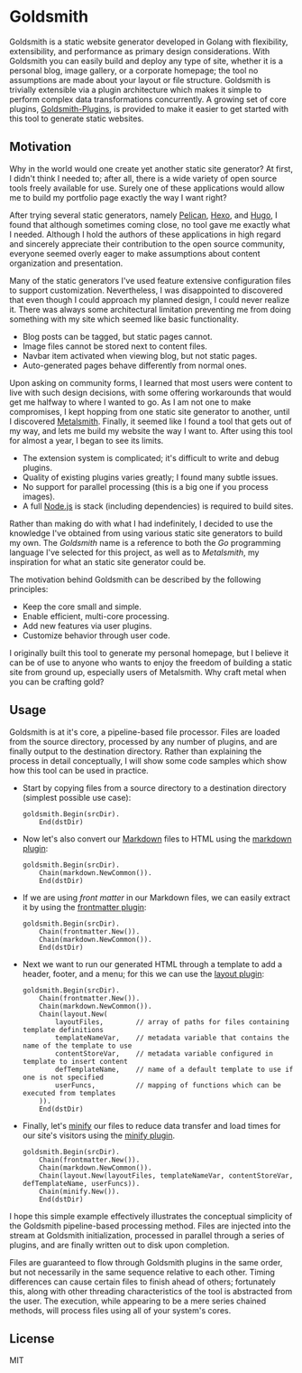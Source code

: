 # Goldsmith #

Goldsmith is a static website generator developed in Golang with flexibility, extensibility, and performance as primary
design considerations. With Goldsmith you can easily build and deploy any type of site, whether it is a personal blog,
image gallery, or a corporate homepage; the tool no assumptions are made about your layout or file structure. Goldsmith
is trivially extensible via a plugin architecture which makes it simple to perform complex data transformations
concurrently. A growing set of core plugins, [Goldsmith-Plugins](../goldsmith-plugins/), is provided to make it easier
to get started with this tool to generate static websites.

## Motivation ##

Why in the world would one create yet another static site generator? At first, I didn't think I needed to; after all,
there is a wide variety of open source tools freely available for use. Surely one of these applications would allow me
to build my portfolio page exactly the way I want right?

After trying several static generators, namely [Pelican](http://blog.getpelican.com/), [Hexo](https://hexo.io/), and
[Hugo](https://gohugo.io/), I found that although sometimes coming close, no tool gave me exactly what I needed.
Although I hold the authors of these applications in high regard and sincerely appreciate their contribution to the open
source community, everyone seemed overly eager to make assumptions about content organization and presentation.

Many of the static generators I've used feature extensive configuration files to support customization. Nevertheless, I
was disappointed to discovered that even though I could approach my planned design, I could never realize it. There was
always some architectural limitation preventing me from doing something with my site which seemed like basic
functionality.

*   Blog posts can be tagged, but static pages cannot.
*   Image files cannot be stored next to content files.
*   Navbar item activated when viewing blog, but not static pages.
*   Auto-generated pages behave differently from normal ones.

Upon asking on community forms, I learned that most users were content to live with such design decisions, with some
offering workarounds that would get me halfway to where I wanted to go. As I am not one to make compromises, I kept
hopping from one static site generator to another, until I discovered [Metalsmith](http://www.metalsmith.io/). Finally,
it seemed like I found a tool that gets out of my way, and lets me build my website the way I want to. After using this
tool for almost a year, I began to see its limits.

*   The extension system is complicated; it's difficult to write and debug plugins.
*   Quality of existing plugins varies greatly; I found many subtle issues.
*   No support for parallel processing (this is a big one if you process images).
*   A full [Node.js](https://nodejs.org/) is stack (including dependencies) is required to build sites.

Rather than making do with what I had indefinitely, I decided to use the knowledge I've obtained from using various
static site generators to build my own. The *Goldsmith* name is a reference to both the *Go* programming language I've
selected for this project, as well as to *Metalsmith*, my inspiration for what an static site generator could be.

The motivation behind Goldsmith can be described by the following principles:

*   Keep the core small and simple.
*   Enable efficient, multi-core processing.
*   Add new features via user plugins.
*   Customize behavior through user code.

I originally built this tool to generate my personal homepage, but I believe it can be of use to anyone who wants to
enjoy the freedom of building a static site from ground up, especially users of Metalsmith. Why craft metal when you can
be crafting gold?

## Usage ##

Goldsmith is at it's core, a pipeline-based file processor. Files are loaded from the source directory, processed by any
number of plugins, and are finally output to the destination directory. Rather than explaining the process in detail
conceptually, I will show some code samples which show how this tool can be used in practice.

*   Start by copying files from a source directory to a destination directory (simplest possible use case):
    ```
    goldsmith.Begin(srcDir).
        End(dstDir)
    ```

*   Now let's also convert our [Markdown](https://daringfireball.net/projects/markdown/) files to HTML using the
    [markdown plugin](../goldsmith-plugins/markdown):
    ```
    goldsmith.Begin(srcDir).
        Chain(markdown.NewCommon()).
        End(dstDir)
    ```

*   If we are using *front matter* in our Markdown files, we can easily extract it by using the
    [frontmatter plugin](../goldsmith-plugins/frontmatter):
    ```
    goldsmith.Begin(srcDir).
		Chain(frontmatter.New()).
        Chain(markdown.NewCommon()).
        End(dstDir)
    ```

*   Next we want to run our generated HTML through a template to add a header, footer, and a menu; for this we
    can use the [layout plugin](../goldsmith-plugins/layout):
    ```
    goldsmith.Begin(srcDir).
		Chain(frontmatter.New()).
        Chain(markdown.NewCommon()).
		Chain(layout.New(
            layoutFiles,        // array of paths for files containing template definitions
            templateNameVar,    // metadata variable that contains the name of the template to use
            contentStoreVar,    // metadata variable configured in template to insert content
            defTemplateName,    // name of a default template to use if one is not specified
            userFuncs,          // mapping of functions which can be executed from templates
		)).
        End(dstDir)
    ```

*   Finally, let's [minify](https://en.wikipedia.org/wiki/Minification_(programming)) our files to reduce data transfer
    and load times for our site's visitors using the [minify plugin](../goldsmith-plugins/minify).
    ```
    goldsmith.Begin(srcDir).
		Chain(frontmatter.New()).
        Chain(markdown.NewCommon()).
		Chain(layout.New(layoutFiles, templateNameVar, contentStoreVar, defTemplateName, userFuncs)).
		Chain(minify.New()).
        End(dstDir)
    ```

I hope this simple example effectively illustrates the conceptual simplicity of the Goldsmith pipeline-based processing
method. Files are injected into the stream at Goldsmith initialization, processed in parallel through a series of
plugins, and are finally written out to disk upon completion.

Files are guaranteed to flow through Goldsmith plugins in the same order, but not necessarily in the same sequence
relative to each other. Timing differences can cause certain files to finish ahead of others; fortunately this, along
with other threading characteristics of the tool is abstracted from the user. The execution, while appearing to be a
mere series chained methods, will process files using all of your system's cores.

## License ##

MIT
